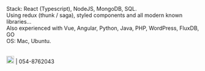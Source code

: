 Stack: React (Typescript), NodeJS, MongoDB, SQL.<br/>
Using redux (thunk / saga), styled components and all modern known libraries...<br/>
Also experienced with Vue, Angular, Python, Java, PHP, WordPress, FluxDB, GO<br/>
OS: Mac, Ubuntu.<br/><br/>

<a href="https://twitter.com/DavidMaromIl" target="_blank"><img src="https://www.pngkey.com/png/full/2-27646_twitter-logo-png-transparent-background-logo-twitter-png.png" alt="Twitter" width="20px"></a> | 054-8762043
